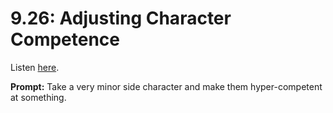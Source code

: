 # 9.26: Adjusting Character Competence 

Listen [here](http://www.writingexcuses.com/2014/06/22/writing-excuses-9-26-adjusting-character-competence/). 

**Prompt:** Take a very minor side character and make them hyper-competent at something.
